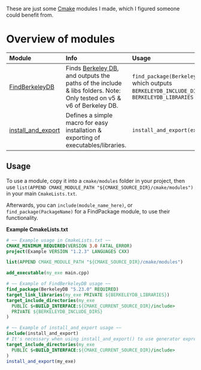 These are just some [Cmake](https://cmake.org/) modules I made, which I figured someone could benefit from.

# Overview of modules
|Module|Info|Usage
|:-----|:---|:---
|[FindBerkeleyDB](cmake/modules/FindBerkeleyDB.cmake)|Finds [Berkeley DB](http://www.oracle.com/technetwork/database/database-technologies/berkeleydb/overview/index.html), and outputs the paths of the include & libs folders. Note: Only tested on v5 & v6 of Berkeley DB.|`find_package(BerkeleyDB "5.23.0")` which outputs `BERKELEYDB_INCLUDE_DIRS` & `BERKELEYDB_LIBRARIES`
|[install_and_export](cmake/modules/install_and_export.cmake)|Defines a simple macro for easy installation & exporting of executables/libraries.|`install_and_export(exe_name_here)`

## Usage
To use a module, copy it into a `cmake/modules` folder in your project, then use `list(APPEND CMAKE_MODULE_PATH "${CMAKE_SOURCE_DIR}/cmake/modules")` in your main `CmakeLists.txt`.   

Afterwards, you can `include(module_name_here)`, or `find_package(PackageName)` for a FindPackage module, to use their functionality.

**Example CmakeLists.txt**
```cmake
# ~~ Example usage in CmakeLists.txt ~~
CMAKE_MINIMUM_REQUIRED(VERSION 3.0 FATAL_ERROR)
project(Example VERSION "1.2.3" LANGUAGES CXX)

list(APPEND CMAKE_MODULE_PATH "${CMAKE_SOURCE_DIR}/cmake/modules")

add_executable(my_exe main.cpp)

# ~~ Example of FindBerkeleyDB usage ~~
find_package(BerkeleyDB "5.23.0" REQUIRED)
target_link_libraries(my_exe PRIVATE ${BERKELEYDB_LIBRARIES})
target_include_directories(my_exe
  PUBLIC $<BUILD_INTERFACE:${CMAKE_CURRENT_SOURCE_DIR}/include>
  PRIVATE ${BERKELEYDB_INCLUDE_DIRS}
)

# ~~ Example of install_and_export usage ~~
include(install_and_export)
# It's necessary when using install_and_export() to use generator expressions on includes
target_include_directories(my_exe
  PUBLIC $<BUILD_INTERFACE:${CMAKE_CURRENT_SOURCE_DIR}/include>
)
install_and_export(my_exe)
```
